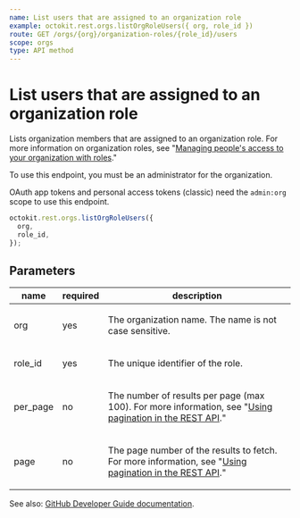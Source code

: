 ```yaml
---
name: List users that are assigned to an organization role
example: octokit.rest.orgs.listOrgRoleUsers({ org, role_id })
route: GET /orgs/{org}/organization-roles/{role_id}/users
scope: orgs
type: API method
---
```


# List users that are assigned to an organization role

Lists organization members that are assigned to an organization role. For more information on organization roles, see "[Managing people's access to your organization with roles](https://docs.github.com/organizations/managing-peoples-access-to-your-organization-with-roles/about-custom-organization-roles)."

To use this endpoint, you must be an administrator for the organization.

OAuth app tokens and personal access tokens (classic) need the `admin:org` scope to use this endpoint.

```js
octokit.rest.orgs.listOrgRoleUsers({
  org,
  role_id,
});
```

## Parameters

<table>
  <thead>
    <tr>
      <th>name</th>
      <th>required</th>
      <th>description</th>
    </tr>
  </thead>
  <tbody>
    <tr><td>org</td><td>yes</td><td>

The organization name. The name is not case sensitive.

</td></tr>
<tr><td>role_id</td><td>yes</td><td>

The unique identifier of the role.

</td></tr>
<tr><td>per_page</td><td>no</td><td>

The number of results per page (max 100). For more information, see "[Using pagination in the REST API](https://docs.github.com/rest/using-the-rest-api/using-pagination-in-the-rest-api)."

</td></tr>
<tr><td>page</td><td>no</td><td>

The page number of the results to fetch. For more information, see "[Using pagination in the REST API](https://docs.github.com/rest/using-the-rest-api/using-pagination-in-the-rest-api)."

</td></tr>
  </tbody>
</table>

See also: [GitHub Developer Guide documentation](https://docs.github.com/rest/orgs/organization-roles#list-users-that-are-assigned-to-an-organization-role).
